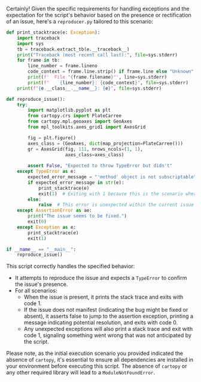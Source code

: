 Certainly! Given the specific requirements for handling exceptions and the expectation for the script's behavior based on the presence or rectification of an issue, here's a `reproducer.py` tailored to this scenario:

```python
def print_stacktrace(e: Exception):
    import traceback
    import sys
    tb = traceback.extract_tb(e.__traceback__)
    print("Traceback (most recent call last):", file=sys.stderr)
    for frame in tb:
        line_number = frame.lineno
        code_context = frame.line.strip() if frame.line else "Unknown"
        print(f'  File "{frame.filename}"', line=sys.stderr)
        print(f"    {line_number}: {code_context}", file=sys.stderr)
    print(f"{e.__class__.__name__}: {e}", file=sys.stderr)

def reproduce_issue():
    try:
        import matplotlib.pyplot as plt
        from cartopy.crs import PlateCarree
        from cartopy.mpl.geoaxes import GeoAxes
        from mpl_toolkits.axes_grid1 import AxesGrid

        fig = plt.figure()
        axes_class = (GeoAxes, dict(map_projection=PlateCarree()))
        gr = AxesGrid(fig, 111, nrows_ncols=(1, 1),
                      axes_class=axes_class)
                      
        assert False, "Expected to throw TypeError but didn't"
    except TypeError as e:
        expected_error_message = "'method' object is not subscriptable"
        if expected_error_message in str(e):
            print_stacktrace(e)
            exit(1)  # Exiting with 1 because this is the scenario where the issue is reproduced
        else:
            raise  # This error is unexpected within the current issue context
    except AssertionError as ae:
        print("The issue seems to be fixed.")
        exit(0)
    except Exception as e:
        print_stacktrace(e)
        exit(1)

if __name__ == "__main__":
    reproduce_issue()
```

This script correctly handles the specified behavior:
- It attempts to reproduce the issue and expects a `TypeError` to confirm the issue's presence.
- For all scenarios:
  - When the issue is present, it prints the stack trace and exits with code 1.
  - If the issue does not manifest (indicating the bug might be fixed or absent), it asserts false to jump to the assertion exception, printing a message indicating potential resolution, and exits with code 0.
  - Any unexpected exceptions will also print a stack trace and exit with code 1, signaling something went wrong that was not anticipated by the script.

Please note, as the initial execution scenario you provided indicated the absence of `cartopy`, it's essential to ensure all dependencies are installed in your environment before executing this script. The absence of `cartopy` or any other required library will lead to a `ModuleNotFoundError`.